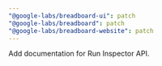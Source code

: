 ```yaml
---
"@google-labs/breadboard-ui": patch
"@google-labs/breadboard": patch
"@google-labs/breadboard-website": patch
---
```


Add documentation for Run Inspector API.
